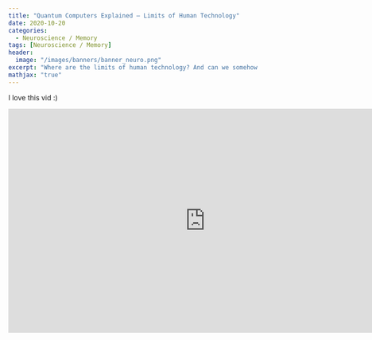 ```yaml
---
title: "Quantum Computers Explained – Limits of Human Technology"
date: 2020-10-20
categories:
  - Neuroscience / Memory
tags: [Neuroscience / Memory]
header:
  image: "/images/banners/banner_neuro.png"
excerpt: "Where are the limits of human technology? And can we somehow avoid them? This is where quantum computers become very interesting. "
mathjax: "true"
---
```


I love this vid :)

<iframe width="792" height="450"  src="https://www.youtube.com/embed/JhHMJCUmq28" frameborder="0" allow="accelerometer; autoplay; encrypted-media; gyroscope; picture-in-picture" allowfullscreen></iframe>